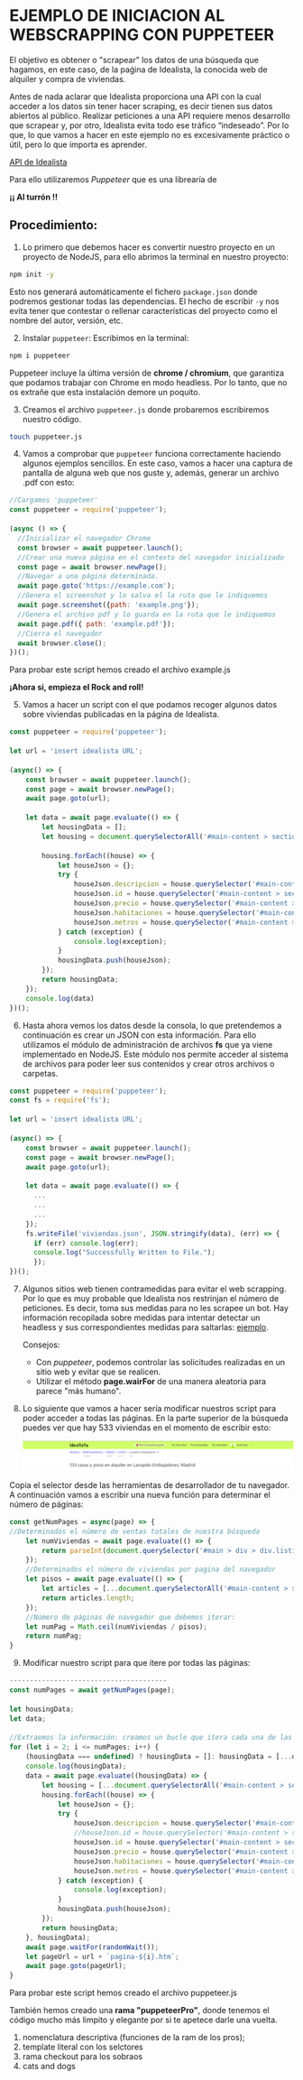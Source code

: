 # EJEMPLO DE INICIACION AL WEBSCRAPPING CON PUPPETEER

El objetivo es obtener o "scrapear" los datos de una búsqueda que hagamos, en este caso, de la paǵina de Idealista, la conocida web de alquiler y compra de viviendas.

Antes de nada aclarar que Idealista proporciona una API con la cual acceder a los datos sin tener hacer scraping, es decir tienen sus datos abiertos al público. Realizar peticiones a una API requiere menos desarrollo que scrapear y, por otro, Idealista evita todo ese tráfico “indeseado”. 
Por lo que, lo que vamos a hacer en este ejemplo no es excesivamente práctico o útil, pero lo que importa es aprender.

[API de Idealista](http://developers.idealista.com/access-request)


Para ello utilizaremos *Puppeteer* que es una librearía de 




**¡¡ Al turrón !!**

## Procedimiento:
1. Lo primero que debemos hacer es convertir nuestro proyecto en un proyecto de NodeJS, para ello abrimos la terminal en nuestro proyecto:
```sh
npm init -y
```
Esto nos generará automáticamente el fichero  ```package.json``` donde podremos gestionar todas las dependencias.
El hecho de escribir ```-y``` nos evita tener que contestar o rellenar características del proyecto como el nombre del autor, versión, etc.

2. Instalar ```puppeteer```:
Escribimos en la terminal:
```sh
npm i puppeteer
```
Puppeteer incluye la última versión de **chrome / chromium**, que garantiza que podamos trabajar con Chrome en modo headless. Por lo tanto, que no os extrañe que esta instalación demore un poquito.

3. Creamos el archivo ```puppeteer.js``` donde probaremos escribiremos nuestro código.
```sh
touch puppeteer.js
```

4. Vamos a comprobar que `puppeteer` funciona correctamente haciendo algunos ejemplos sencillos. En este caso, vamos a hacer una captura de pantalla de alguna web que nos guste y, además, generar un archivo .pdf con esto:

```javascript
//Cargamos 'puppeteer'
const puppeteer = require('puppeteer');

(async () => {
  //Inicializar el navegador Chrome
  const browser = await puppeteer.launch(); 
  //Crear una nueva página en el contexto del navegador inicializado
  const page = await browser.newPage();
  //Navegar a una página determinada.
  await page.goto('https://example.com');
  //Genera el screenshot y lo salva el la ruta que le indiquemos
  await page.screenshot({path: 'example.png'});
  //Genera el archivo pdf y lo guarda en la ruta que le indiquemos
  await page.pdf({ path: 'example.pdf'});
  //Cierra el navegador
  await browser.close();
})();
```

Para probar este script hemos creado el archivo example.js

**¡Ahora si, empieza el Rock and roll!**

5. Vamos a hacer un script con el que podamos recoger algunos datos sobre viviendas publicadas en la página de Idealista.

```javascript
const puppeteer = require('puppeteer');

let url = 'insert idealista URL';

(async() => {
    const browser = await puppeteer.launch();
    const page = await browser.newPage();
    await page.goto(url);

    let data = await page.evaluate(() => {
        let housingData = [];
        let housing = document.querySelectorAll('#main-content > section > article');

        housing.forEach((house) => {
            let houseJson = {};
            try {
                houseJson.descripcion = house.querySelector('#main-content > section > article > div > a').innerText;
                houseJson.id = house.querySelector('#main-content > section > article > div > a').href.slice(35, -1);;
                houseJson.precio = house.querySelector('#main-content > section > article > div > div.row.price-row.clearfix > span').innerText;
                houseJson.habitaciones = house.querySelector('#main-content > section > article > div > span:nth-child(4)').innerText;
                houseJson.metros = house.querySelector('#main-content > section > article > div > span:nth-child(5)').innerText;
            } catch (exception) {
                console.log(exception);
            }
            housingData.push(houseJson);
        });
        return housingData;
    });
    console.log(data)
})();
```
6. Hasta ahora vemos los datos desde la consola, lo que pretendemos a continuación es crear un JSON con esta información. Para ello utilizamos el  módulo de administración de archivos **fs** que ya viene implementado en NodeJS.
Este módulo nos permite acceder al sistema de archivos para poder leer sus contenidos y crear otros archivos o carpetas.

```javascript
const puppeteer = require('puppeteer');
const fs = require('fs');

let url = 'insert idealista URL';

(async() => {
    const browser = await puppeteer.launch();
    const page = await browser.newPage();
    await page.goto(url);

    let data = await page.evaluate(() => {
      ...
      ...
      ...
    });
    fs.writeFile('viviendas.json', JSON.stringify(data), (err) => {
      if (err) console.log(err);
      console.log("Successfully Written to File.");
      });
})();
```
7. Algunos sitios web tienen contramedidas para evitar el web scrapping. Por lo que es muy probable que Idealista nos restrinjan el número de peticiones. Es decir, toma sus medidas para no les scrapee un bot. 
Hay información recopilada sobre medidas para intentar detectar un headless y sus correspondientes medidas para saltarlas: [ejemplo](https://github.com/paulirish/headless-cat-n-mouse).

   Consejos: 
   - Con *puppeteer*, podemos controlar las solicitudes realizadas en un sitio web y evitar que se realicen.
   - Utilizar el método **page.wairFor** de una manera aleatoria para parece "más humano".

8. Lo siguiente que vamos a hacer sería modificar nuestros script para poder acceder a todas las páginas.
En la parte superior de la búsqueda puedes ver que hay 533 viviendas en el momento de escribir esto:

   ![search](pictures/search.png)

Copia el selector desde las herramientas de desarrollador de tu navegador. A continuación vamos a escribir una nueva función para determinar el número de páginas:

```javascript
const getNumPages = async(page) => {
//Determinados el número de ventas totales de nuestra búsqueda
    let numViviendas = await page.evaluate(() => {
        return parseInt(document.querySelector('#main > div > div.listing-top > nav > ul > li.current-level > span.breadcrumb-info').innerText);
    });
    //Determinados el número de viviendas por pagina del navegador
    let pisos = await page.evaluate(() => {
        let articles = [...document.querySelectorAll('#main-content > section > article')];
        return articles.length;
    });
    //Número de páginas de navegador que debemos iterar:
    let numPag = Math.ceil(numViviendas / pisos);
    return numPag;
}
```
9. Modificar nuestro script para que itere por todas las páginas:
```javascript
---------------------------------------
const numPages = await getNumPages(page);

let housingData;
let data;

//Extraemos la información: creamos un bucle que itera cada una de las páginas del navegador.
for (let i = 2; i <= numPages; i++) {
    (housingData === undefined) ? housingData = []: housingData = [...data];
    console.log(housingData);
    data = await page.evaluate((housingData) => {
        let housing = [...document.querySelectorAll('#main-content > section > article')];
        housing.forEach((house) => {
            let houseJson = {};
            try {
                houseJson.descripcion = house.querySelector('#main-content > section > article > div > a').innerText;
                //houseJson.id = house.querySelector('#main-content > section > article > div > a').getAttribute('adid');son uno misnistros y no puedo pillar el id
                houseJson.id = house.querySelector('#main-content > section > article > div > a').href.slice(35, -1);;
                houseJson.precio = house.querySelector('#main-content > section > article > div > div.row.price-row.clearfix > span').innerText;
                houseJson.habitaciones = house.querySelector('#main-content > section > article > div > span:nth-child(4)').innerText;
                houseJson.metros = house.querySelector('#main-content > section > article > div > span:nth-child(5)').innerText;
            } catch (exception) {
                console.log(exception);
            }
            housingData.push(houseJson);
        });
        return housingData;
    }, housingData);
    await page.waitFor(randomWait());
    let pageUrl = url + `pagina-${i}.htm`;
    await page.goto(pageUrl);
}
```

Para probar este script hemos creado el archivo puppeteer.js

También hemos creado una **rama "puppeteerPro"**, donde tenemos el código mucho más limpito y elegante por si te apetece darle una vuelta.



1. nomenclatura descriptiva (funciones de la ram de los pros);
2. template literal con los selctores
3. rama checkout para los sobraos
4. cats and dogs








